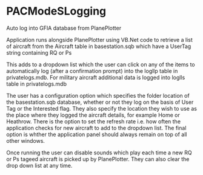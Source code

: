 # PACModeSLogging
Auto log into GFIA database from PlanePlotter

Application runs alongside PlanePlotter using VB.Net code to retrieve a list of aircraft from the Aircraft table in basestation.sqb which have a UserTag string containing RQ or Ps 

This adds to a dropdown list which the user can click on any of the items to automatically log (after a confirmation prompt) into the logllp table in privatelogs.mdb.  For military aircraft additional data is logged into loglls table in privatelogs.mdb

The user has a configuration option which specifies the folder location of the basestation.sqb database, whether or not they log on the basis of User Tag or the Interested flag. They also specify the location they wish to use as the place where they logged the aircraft details, for example Home or Heathrow. There is the option to set the refresh rate i.e. how often the application checks for new aircraft to add to the dropdown list.  The final option is whther the application panel should always remain on top of all other windows.

Once running the user can disable sounds which play each time a new RQ or Ps tageed aircraft is picked up by PlanePlotter. They can also clear the drop down list at any time.



